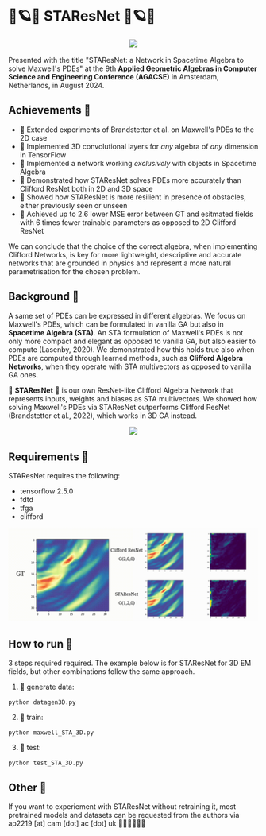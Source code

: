 
#  🌟🪐💫 STAResNet 💫🪐🌟


<p align="center">
<img src="/figures/3Dslices.gif" width="800">
</p>


Presented with the title "STAResNet: a Network in Spacetime Algebra to solve Maxwell's PDEs" at the 9th  **Applied Geometric Algebras in Computer Science and Engineering Conference (AGACSE)** in Amsterdam, Netherlands, in August 2024.

## Achievements 💫

- 🌟 Extended experiments of Brandstetter et al. on Maxwell's PDEs to the 2D case
- 🌟 Implemented 3D convolutional layers for *any* algebra of *any* dimension in TensorFlow
- 🌟 Implemented a network working *exclusively* with objects in Spacetime Algebra
- 🌟 Demonstrated how STAResNet solves PDEs more accurately than Clifford ResNet both in 2D and 3D space
- 🌟 Showed how STAResNet is more resilient in presence of obstacles, either previously seen or unseen
- 🌟 Achieved up to 2.6 lower MSE error between GT and esitmated fields with 6 times fewer trainable parameters as opposed to 2D Clifford ResNet

We can conclude that the choice of the correct algebra, when implementing Clifford Networks, is key for more lightweight, descriptive and accurate networks that are grounded in physics and represent a more natural parametrisation for the chosen problem.


## Background 💫

A same set of PDEs can be expressed in different algebras. We focus on Maxwell's PDEs, which can be formulated in vanilla GA but also in **Spacetime Algebra (STA)**. An STA formulation of Maxwell's PDEs is not only more compact and elegant as opposed to vanilla GA, but also easier to compute (Lasenby, 2020). We demonstrated how this holds true also when PDEs are computed through learned methods, such as **Clifford Algebra Networks**, when they operate with STA multivectors as opposed to vanilla GA ones. 

💫 **STAResNet** 💫 is our own ResNet-like Clifford Algebra Network that represents inputs, weights and biases as STA multivectors. We showed how solving Maxwell's PDEs via STAResNet outperforms Clifford ResNet (Brandstetter et al., 2022), which works in 3D GA instead.

<p align="center">
<img src="/figures/3D.gif" width="600">
</p>


## Requirements 💫

STAResNet requires the following:

- tensorflow 2.5.0
- fdtd
- tfga
- clifford

<p align="center">
<img src="/figures/2D2.gif" width="600">
</p>

## How to run 💫

3 steps required required. The example below is for STAResNet for 3D EM fields, but other combinations follow the same approach.

1. 🌟 generate data:
```
python datagen3D.py
```
2. 🌟 train:
```
python maxwell_STA_3D.py
```
3. 🌟 test:
```
python test_STA_3D.py
```
## Other 💫

If you want to experiement with STAResNet without retraining it, most pretrained models and datasets can be requested from the authors via ap2219 [at] cam [dot] ac [dot] uk 👨🏼‍🎤👩🏾‍🎤








